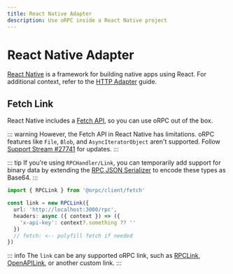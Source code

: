 ```yaml
---
title: React Native Adapter
description: Use oRPC inside a React Native project
---
```


# React Native Adapter

[React Native](https://reactnative.dev/) is a framework for building native apps using React. For additional context, refer to the [HTTP Adapter](/docs/adapters/http) guide.

## Fetch Link

React Native includes a [Fetch API](https://reactnative.dev/docs/network), so you can use oRPC out of the box.

::: warning
However, the Fetch API in React Native has limitations. oRPC features like `File`, `Blob`, and `AsyncIteratorObject` aren't supported. Follow [Support Stream #27741](https://github.com/facebook/react-native/issues/27741) for updates.
:::

::: tip
If you're using `RPCHandler/Link`, you can temporarily add support for binary data by extending the [RPC JSON Serializer](/docs/advanced/rpc-json-serializer#extending-native-data-types) to encode these types as Base64.
:::

```ts
import { RPCLink } from '@orpc/client/fetch'

const link = new RPCLink({
  url: 'http://localhost:3000/rpc',
  headers: async ({ context }) => ({
    'x-api-key': context?.something ?? ''
  })
  // fetch: <-- polyfill fetch if needed
})
```

::: info
The `link` can be any supported oRPC link, such as [RPCLink](/docs/client/rpc-link), [OpenAPILink](/docs/openapi/client/openapi-link), or another custom link.
:::
